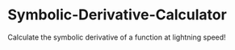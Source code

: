 # Symbolic-Derivative-Calculator
Calculate the symbolic derivative of a function at lightning speed!

